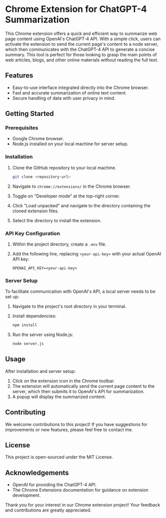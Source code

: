 # Chrome Extension for ChatGPT-4 Summarization

This Chrome extension offers a quick and efficient way to summarize web page content using OpenAI's ChatGPT-4 API. With a simple click, users can activate the extension to send the current page's content to a node server, which then communicates with the ChatGPT-4 API to generate a concise summary. This tool is perfect for those looking to grasp the main points of web articles, blogs, and other online materials without reading the full text.

## Features

- Easy-to-use interface integrated directly into the Chrome browser.
- Fast and accurate summarization of online text content.
- Secure handling of data with user privacy in mind.

## Getting Started

### Prerequisites

- Google Chrome browser.
- Node.js installed on your local machine for server setup.

### Installation

1. Clone the GitHub repository to your local machine.

   ```sh
   git clone <repository-url>
   ```

2. Navigate to `chrome://extensions/` in the Chrome browser.
3. Toggle on "Developer mode" at the top-right corner.
4. Click "Load unpacked" and navigate to the directory containing the cloned extension files.
5. Select the directory to install the extension.

### API Key Configuration

1. Within the project directory, create a `.env` file.
2. Add the following line, replacing `<your-api-key>` with your actual OpenAI API key:

   ```env
   OPENAI_API_KEY=<your-api-key>
   ```

### Server Setup

To facilitate communication with OpenAI's API, a local server needs to be set up:

1. Navigate to the project's root directory in your terminal.
2. Install dependencies:

   ```sh
   npm install
   ```

3. Run the server using Node.js:

   ```sh
   node server.js
   ```

## Usage

After installation and server setup:

1. Click on the extension icon in the Chrome toolbar.
2. The extension will automatically send the current page content to the server, which then submits it to OpenAI's API for summarization.
3. A popup will display the summarized content.

## Contributing

We welcome contributions to this project! If you have suggestions for improvements or new features, please feel free to contact me.

## License

This project is open-sourced under the MIT License.

## Acknowledgements

- OpenAI for providing the ChatGPT-4 API.
- The Chrome Extensions documentation for guidance on extension development.

Thank you for your interest in our Chrome extension project! Your feedback and contributions are greatly appreciated.
